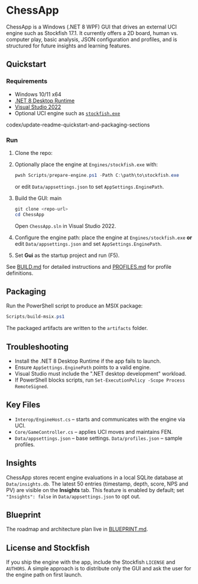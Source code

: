 # ChessApp

ChessApp is a Windows (.NET 8 WPF) GUI that drives an external UCI engine such as Stockfish 17.1. It currently offers a 2D board, human vs. computer play, basic analysis, JSON configuration and profiles, and is structured for future insights and learning features.

## Quickstart

### Requirements
- Windows 10/11 x64
- [.NET 8 Desktop Runtime](https://dotnet.microsoft.com/)
- [Visual Studio 2022](https://visualstudio.microsoft.com/)
- Optional UCI engine such as [`stockfish.exe`](https://stockfishchess.org/)

codex/update-readme-quickstart-and-packaging-sections
### Run
1. Clone the repo:

1. Optionally place the engine at `Engines/stockfish.exe` with:

   ```powershell
   pwsh Scripts/prepare-engine.ps1 -Path C:\path\to\stockfish.exe
   ```

   or edit `Data/appsettings.json` to set `AppSettings.EnginePath`.
2. Build the GUI:
 main

   ```powershell
   git clone <repo-url>
   cd ChessApp
   ```
   Open `ChessApp.sln` in Visual Studio 2022.
2. Configure the engine path: place the engine at `Engines/stockfish.exe` **or** edit `Data/appsettings.json` and set `AppSettings.EnginePath`.
3. Set **Gui** as the startup project and run (F5).

See [BUILD.md](docs/BUILD.md) for detailed instructions and [PROFILES.md](docs/PROFILES.md) for profile definitions.

## Packaging

Run the PowerShell script to produce an MSIX package:

```powershell
Scripts/build-msix.ps1
```

The packaged artifacts are written to the `artifacts` folder.

## Troubleshooting

- Install the .NET 8 Desktop Runtime if the app fails to launch.
- Ensure `AppSettings.EnginePath` points to a valid engine.
- Visual Studio must include the ".NET desktop development" workload.
- If PowerShell blocks scripts, run `Set-ExecutionPolicy -Scope Process RemoteSigned`.

## Key Files

- `Interop/EngineHost.cs` – starts and communicates with the engine via UCI.
- `Core/GameController.cs` – applies UCI moves and maintains FEN.
- `Data/appsettings.json` – base settings. `Data/profiles.json` – sample profiles.

## Insights
ChessApp stores recent engine evaluations in a local SQLite database at `Data/insights.db`. The latest 50 entries (timestamp, depth, score, NPS and PV) are visible on the **Insights** tab. This feature is enabled by default; set `"Insights": false` in `Data/appsettings.json` to opt out.

## Blueprint

The roadmap and architecture plan live in [BLUEPRINT.md](docs/BLUEPRINT.md).

## License and Stockfish

If you ship the engine with the app, include the Stockfish `LICENSE` and `AUTHORS`. A simple approach is to distribute only the GUI and ask the user for the engine path on first launch.

